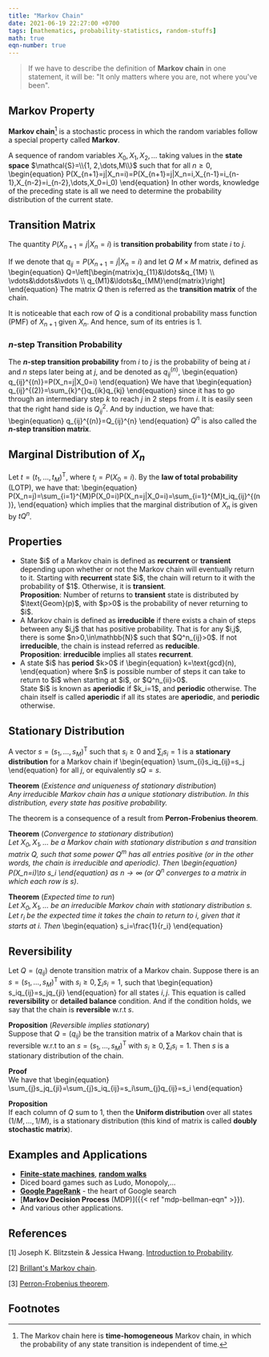 ```yaml
---
title: "Markov Chain"
date: 2021-06-19 22:27:00 +0700
tags: [mathematics, probability-statistics, random-stuffs]
math: true
eqn-number: true
---
```

> If we have to describe the definition of **Markov chain** in one statement, it will be: "It only matters where you are, not where you've been".
<!--more-->

## Markov Property
**Markov chain**[^1] is a stochastic process in which the random variables follow a special property called **Markov**.  

A sequence of random variables $X_0, X_1, X_2, \dots$ taking values in the **state space** $\mathcal{S}=\\{1, 2,\dots,M\\}$ such that for all $n\geq0$,
\begin{equation}
P(X_{n+1}=j|X_n=i)=P(X_{n+1}=j|X_n=i,X_{n-1}=i_{n-1},X_{n-2}=i_{n-2},\dots,X_0=i_0)
\end{equation}
In other words, knowledge of the preceding state is all we need to determine the probability distribution of the current state.  

## Transition Matrix
The quantity $P(X_{n+1}=j|X_n=i)$ is **transition probability** from state $i$ to $j$.  

If we denote that $q_{ij}=P(X_{n+1}=j|X_n=i)$ and let $Q$ $M\times M$ matrix, defined as
\begin{equation}
Q=\left[\begin{matrix}q_{11}&\ldots&q_{1M} \\\\ \vdots&\ddots&\vdots \\\\ q_{M1}&\ldots&q_{MM}\end{matrix}\right]
\end{equation}
The matrix $Q$ then is referred as the **transition matrix** of the chain.  

It is noticeable that each row of $Q$ is a conditional probability mass function (PMF) of $X_{n+1}$ given $X_n$. And hence, sum of its entries is 1.  

### $n$-step Transition Probability
The **$n$-step transition probability** from $i$ to $j$ is the probability of being at $i$ and $n$ steps later being at $j$, and be denoted as $q_{ij}^{(n)}$,
\begin{equation}
q_{ij}^{(n)}=P(X_n=j|X_0=i)
\end{equation}
We have that
\begin{equation}
q_{ij}^{(2)}=\sum_{k}^{}q_{ik}q_{kj}
\end{equation}
since it has to go through an intermediary step $k$ to reach $j$ in 2 steps from $i$. It is easily seen that the right hand side is $Q_{ij}^2$. And by induction, we have that:
\begin{equation}
q_{ij}^{(n)}=Q_{ij}^{n}
\end{equation}
$Q^n$ is also called the **$n$-step transition matrix**.

## Marginal Distribution of $X_n$
Let $t=(t_1,\dots,t_M)^\text{T}$, where $t_i=P(X_0=i)$. By the **law of total probability** (LOTP), we have that:
\begin{equation}
P(X_n=j)=\sum_{i=1}^{M}P(X_0=i)P(X_n=j|X_0=i)=\sum_{i=1}^{M}t_iq_{ij}^{(n)},
\end{equation}
which implies that the marginal distribution of $X_n$ is given by $tQ^n$.

## Properties
<ul class='roman-list'>
	<li>
		State $i$ of a Markov chain is defined as <b>recurrent</b> or <b>transient</b> depending upon whether or not the Markov chain will eventually return to it. Starting with <b>recurrent</b> state $i$, the chain will return to it with the probability of $1$. Otherwise, it is <b>transient</b>.<br>
		<b>Proposition</b>: Number of returns to <b>transient</b> state is distributed by $\text{Geom}(p)$, with $p>0$ is the probability of never returning to $i$.
	</li>
	<li>
		A Markov chain is defined as <b>irreducible</b> if there exists a chain of steps between any $i,j$ that has positive probability. That is for any $i,j$, there is some $n>0,\in\mathbb{N}$ such that $Q^n_{ij}>0$. If not <b>irreducible</b>, the chain is instead referred as <b>reducible</b>.<br>
		<b>Proposition</b>: <b>irreducible</b> implies all states <b>recurrent</b>.
	</li>
	<li>
		A state $i$ has <b>period</b> $k>0$ if
		\begin{equation}
		k=\text{gcd}(n),
		\end{equation}
		where $n$ is possible number of steps it can take to return to $i$ when starting at $i$, or $Q^n_{ii}>0$.<br>
		State $i$ is known as <b>aperiodic</b> if $k_i=1$, and <b>periodic</b> otherwise. The chain itself is called <b>aperiodic</b> if all its states are <b>aperiodic</b>, and <b>periodic</b> otherwise.
	</li>
</ul>

## Stationary Distribution
A vector $s=(s_1,\dots,s_M)^\text{T}$ such that $s_i\geq0$ and $\sum_{i}s_i=1$ is a **stationary distribution** for a Markov chain if
\begin{equation}
\sum_{i}s_iq_{ij}=s_j
\end{equation}
for all $j$, or equivalently $sQ=s$.  

**Theorem** (*Existence and uniqueness of stationary distribution*)  
*Any irreducible Markov chain has a unique stationary distribution. In this distribution, every state has positive probability.*  

The theorem is a consequence of a result from **Perron-Frobenius theorem**.  

**Theorem** (*Convergence to stationary distribution*)  
*Let $X_0,X_1,\dots$ be a Markov chain with stationary distribution $s$ and transition matrix $Q$, such that some power $Q^m$ has all entries positive (or in the other words, the chain is irreducible and aperiodic). Then
\begin{equation}
P(X_n=i)\to s_i
\end{equation}
as $n\rightarrow\infty$ (or $Q^n$ converges to a matrix in which each row is $s$)*.  

**Theorem** (*Expected time to run*)  
*Let $X_0,X_1,\dots$ be an irreducible Markov chain with stationary distribution $s$. Let $r_i$ be the expected time it takes the chain to return to $i$, given that it starts at $i$. Then*
\begin{equation}
s_i=\frac{1}{r_i}
\end{equation}

## Reversibility
Let $Q=(q_{ij})$ denote transition matrix of a Markov chain. Suppose there is an $s=(s_1,\dots,s_M)^\text{T}$ with $s_i\geq0,\sum_{i}s_i=1$, such that
\begin{equation}
s_iq_{ij}=s_jq_{ji}
\end{equation}
for all states $i,j$. This equation is called **reversibility** or **detailed balance** condition. And if the condition holds, we say that the chain is **reversible** w.r.t $s$.  

**Proposition** (*Reversible implies stationary*)  
Suppose that $Q=(q_{ij})$ be the transition matrix of a Markov chain that is reversible w.r.t to an $s=(s_1,\dots,s_M)^\text{T}$ with $s_i\geq0,\sum_{i}s_i=1$. Then $s$ is a stationary distribution of the chain.

**Proof**  
We have that
\begin{equation}
\sum_{j}s_jq_{ji}=\sum_{j}s_iq_{ij}=s_i\sum_{j}q_{ij}=s_i
\end{equation}  

**Proposition**  
If each column of $Q$ sum to $1$, then the **Uniform distribution** over all states $(1/M,\dots,1/M)$, is a stationary distribution (this kind of matrix is called **doubly stochastic matrix**).

## Examples and Applications
- [**Finite-state machines**](https://en.wikipedia.org/wiki/Finite-state_machine), [**random walks**](https://en.wikipedia.org/wiki/Random_walk)
- Diced board games such as Ludo, Monopoly,...
- [**Google PageRank**](https://en.wikipedia.org/wiki/PageRank) - the heart of Google search
- [**Markov Decision Process** (MDP)]({{< ref "mdp-bellman-eqn" >}}).
- And various other applications.

## References
[1] Joseph K. Blitzstein & Jessica Hwang. [Introduction to Probability](https://www.amazon.com/Introduction-Probability-Chapman-Statistical-Science/dp/1466575573).  

[2] [Brillant's Markov chain](https://brilliant.org/wiki/markov-chains/).  

[3] [Perron-Frobenius theorem](https://en.wikipedia.org/wiki/Perron–Frobenius_theorem).

## Footnotes
[^1]: The Markov chain here is **time-homogeneous** Markov chain, in which the probability of any state transition is independent of time.